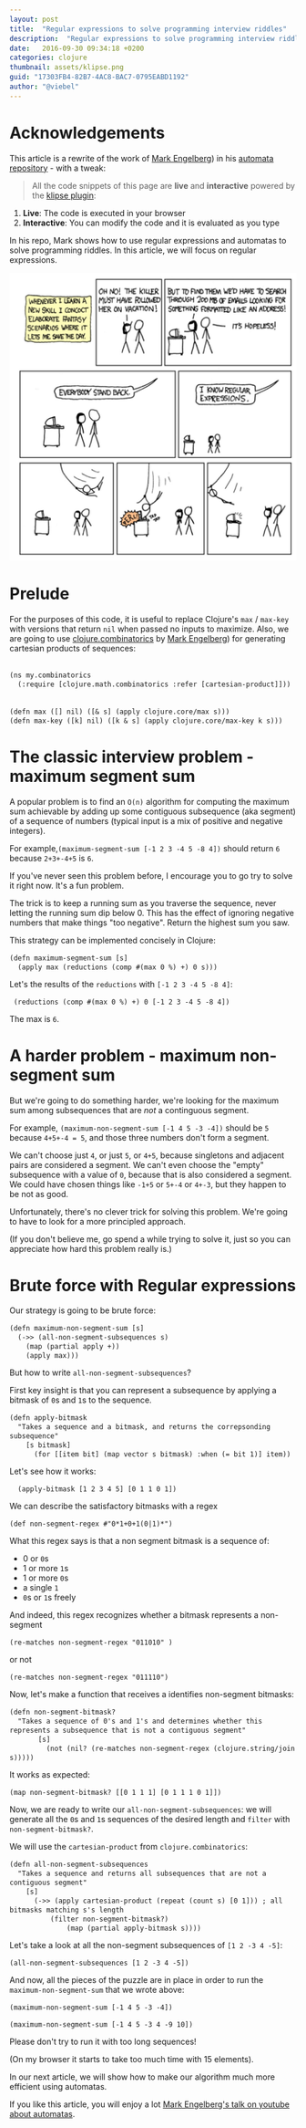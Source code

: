 ```yaml
---
layout: post
title:  "Regular expressions to solve programming interview riddles"
description:  "Regular expressions to solve programming interview riddles"
date:   2016-09-30 09:34:18 +0200
categories: clojure
thumbnail: assets/klipse.png
guid: "17303FB4-82B7-4AC8-BAC7-0795EABD1192"
author: "@viebel"
---
```


# Acknowledgements

This article is a rewrite of the work of [Mark Engelberg](https://github.com/Engelberg)) in his [automata repository](https://github.com/Engelberg/automata) - with a tweak:

>All the code snippets of this page are **live** and **interactive** powered by the [klipse plugin](https://github.com/viebel/klipse):

1. **Live**: The code is executed in your browser
2. **Interactive**: You can modify the code and it is evaluated as you type


In his repo, Mark shows how to use regular expressions and automatas to solve programming riddles. In this article, we will focus on regular expressions.


![Regexp](/assets/regexp.jpg)

# Prelude

 For the purposes of this code, it is useful to replace Clojure's `max` / `max-key` 
 with versions that return `nil` when passed no inputs to maximize.
 Also, we are going to use [clojure.combinatorics](https://github.com/clojure/math.combinatorics) by [Mark Engelberg](https://github.com/Engelberg)) for generating cartesian products of sequences:


<pre><code class="language-klipse" data-external-libs="https://raw.githubusercontent.com/viebel/math.combinatorics/master/src/main/clojure">
(ns my.combinatorics
  (:require [clojure.math.combinatorics :refer [cartesian-product]]))


(defn max ([] nil) ([& s] (apply clojure.core/max s)))
(defn max-key ([k] nil) ([k & s] (apply clojure.core/max-key k s)))
</code></pre>

# The classic interview problem - maximum segment sum

 A popular problem is to find an `O(n)` algorithm for computing the maximum sum 
 achievable by adding up some contiguous subsequence (aka segment) of
 a sequence of numbers (typical input is a mix of positive and negative integers).

 For example,`(maximum-segment-sum [-1 2 3 -4 5 -8 4])` should return `6` because `2+3+-4+5` is `6`.

 If you've never seen this problem before, I encourage you to go try to solve
 it right now.  It's a fun problem.

 The trick is to keep a running sum as you traverse the sequence, 
 never letting the running sum dip below 0.  This has the effect of
 ignoring negative numbers that make things "too negative".
 Return the highest sum you saw.

 This strategy can be implemented concisely in Clojure:

~~~klipse
(defn maximum-segment-sum [s] 
  (apply max (reductions (comp #(max 0 %) +) 0 s)))
~~~

Let's the results of the `reductions` with `[-1 2 3 -4 5 -8 4]`:

~~~klipse
 (reductions (comp #(max 0 %) +) 0 [-1 2 3 -4 5 -8 4])
~~~
 
 The max is `6`.

# A harder problem - maximum non-segment sum

 But we're going to do something harder, we're looking for the maximum sum
 among subsequences that are *not* a continguous segment.

 For example, `(maximum-non-segment-sum [-1 4 5 -3 -4])` should be `5`
 because `4+5+-4 = 5`, and those three numbers don't form a segment.

 We can't choose just `4`, or just `5`, or `4+5`, because singletons and adjacent pairs
 are considered a segment.  We can't even choose the "empty" subsequence with a
 value of `0`, because that is also considered a segment.
 We could have chosen things like `-1+5` or `5+-4` or `4+-3`, but they happen to be not as good.

 Unfortunately, there's no clever trick for solving this problem.
 We're going to have to look for a more principled approach.

 (If you don't believe me, go spend a while trying to solve it, just
 so you can appreciate how hard this problem really is.)

# Brute force with Regular expressions

 Our strategy is going to be brute force:

~~~klipse
(defn maximum-non-segment-sum [s]
  (->> (all-non-segment-subsequences s)
    (map (partial apply +))
    (apply max)))
~~~

 But how to write `all-non-segment-subsequences`?

 First key insight is that you can represent a subsequence by applying a bitmask
 of `0`s and `1`s to the sequence.

~~~klipse
(defn apply-bitmask
  "Takes a sequence and a bitmask, and returns the correpsonding subsequence"
    [s bitmask]
      (for [[item bit] (map vector s bitmask) :when (= bit 1)] item))
~~~


Let's see how it works:

~~~klipse
  (apply-bitmask [1 2 3 4 5] [0 1 1 0 1])
~~~

 We can describe the satisfactory bitmasks with a regex 

~~~klipse
(def non-segment-regex #"0*1+0+1(0|1)*")
~~~

What this regex says is that a non segment bitmask is a sequence of:

- 0 or `0`s
- 1 or more `1`s
- 1 or more `0`s
- a single `1`
- `0`s or `1`s freely

And indeed, this regex recognizes whether a bitmask represents a non-segment

~~~klipse
(re-matches non-segment-regex "011010" )
~~~

or not

~~~klipse
(re-matches non-segment-regex "011110")
~~~


Now, let's make a function that receives a identifies non-segment bitmasks:

~~~klipse
(defn non-segment-bitmask?
  "Takes a sequence of 0's and 1's and determines whether this represents a subsequence that is not a contiguous segment"
       [s]
         (not (nil? (re-matches non-segment-regex (clojure.string/join s)))))
~~~

It works as expected:

~~~klipse
(map non-segment-bitmask? [[0 1 1 1] [0 1 1 1 0 1]])
~~~


Now, we are ready to write our `all-non-segment-subsequences`: we will generate all the `0`s and `1`s sequences of the desired length and `filter` with `non-segment-bitmask?`.

We will use the `cartesian-product` from `clojure.combinatorics`:


~~~klipse
(defn all-non-segment-subsequences
  "Takes a sequence and returns all subsequences that are not a contiguous segment"
    [s]
      (->> (apply cartesian-product (repeat (count s) [0 1])) ; all bitmasks matching s's length
          (filter non-segment-bitmask?)
              (map (partial apply-bitmask s))))
~~~


Let's take a look at all the non-segment subsequences of `[1 2 -3 4 -5]`:

~~~klipse
(all-non-segment-subsequences [1 2 -3 4 -5])
~~~

And now, all the pieces of the puzzle are in place in order to run the `maximum-non-segment-sum` that we wrote above:

~~~klipse
(maximum-non-segment-sum [-1 4 5 -3 -4])
~~~


~~~klipse
(maximum-non-segment-sum [-1 4 5 -3 4 -9 10])
~~~


Please don't try to run it with too long sequences!

(On my browser it starts to take too much time with 15 elements).


In our next article, we will show how to make our algorithm much more efficient using automatas.


If you like this article, you will enjoy a lot [Mark Engelberg's talk on youtube about automatas](https://www.youtube.com/watch?v=AEhULv4ruL4).
